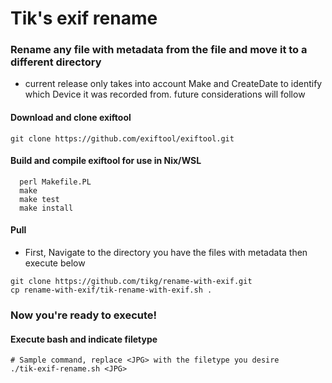 # Tik's exif rename
### Rename any file with metadata from the file and move it to a different directory
- current release only takes into account Make and CreateDate to identify which Device it was recorded from. future considerations will follow

#### Download and clone exiftool
```
git clone https://github.com/exiftool/exiftool.git
```

#### Build and compile exiftool for use in Nix/WSL
```
  perl Makefile.PL
  make
  make test
  make install
```

#### Pull 
- First, Navigate to the directory you have the files with metadata then execute below
```
git clone https://github.com/tikg/rename-with-exif.git
cp rename-with-exif/tik-rename-with-exif.sh .
```
### Now you're ready to execute!
#### Execute bash and indicate filetype
```
# Sample command, replace <JPG> with the filetype you desire
./tik-exif-rename.sh <JPG>
```

